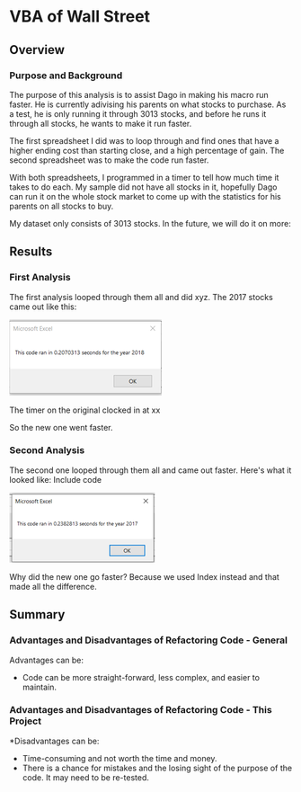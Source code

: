 # VBA of Wall Street
## Overview
### Purpose and Background
The purpose of this analysis is to assist Dago in making his macro run faster. He is currently adivising his parents on what stocks to purchase. As a test, he is only running it through 3013 stocks, and before he runs it through all stocks, he wants to make it run faster. 

The first spreadsheet I did was to loop through and find ones that have a higher ending cost than starting close, and a high percentage of gain. The second spreadsheet was to make the code run faster.

With both spreadsheets, I programmed in a timer to tell how much time it takes to do each. My sample did not have all stocks in it, hopefully Dago can run it on the whole stock market to come up with the statistics for his parents on all stocks to buy.

My dataset only consists of 3013 stocks. In the future, we will do it on more:

## Results
### First Analysis
The first analysis looped through them all and did xyz. The 2017 stocks came out like this:

![](./resources/VBA_Challenge_2018.png)  

The timer on the original clocked in at xx

So the new one went faster.

### Second Analysis
The second one looped through them all and came out faster. Here's what it looked like:
Include code

![](./resources/VBA_Challenge_2017.png)  

Why did the new one go faster? Because we used Index instead and that made all the difference.

## Summary
### Advantages and Disadvantages of Refactoring Code - General
Advantages can be: 
* Code can be more straight-forward, less complex, and easier to maintain.

### Advantages and Disadvantages of Refactoring Code - This Project
*Disadvantages can be:
* Time-consuming and not worth the time and money.
* There is a chance for mistakes and the losing sight of the purpose of the code. It may need to be re-tested.



